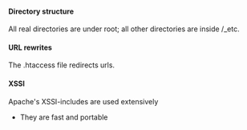 <h4>Directory structure</h4>
<p>All real directories are under root; all other directories are inside /_etc.</p>

<h4>URL rewrites</h4>
<p>The .htaccess file redirects urls.</p>

<h4>XSSI</h4>
<p>Apache's XSSI-includes are used extensively</p>
<ul>
  <li>They are fast and portable</li>
</ul>
